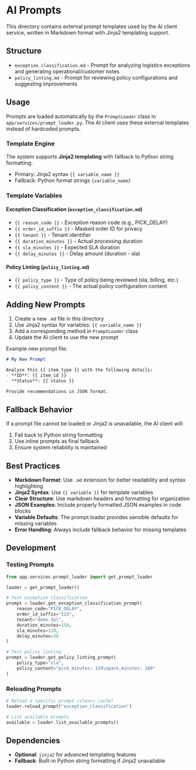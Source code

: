 # AI Prompts

This directory contains external prompt templates used by the AI client service, written in Markdown format with Jinja2 templating support.

## Structure

- `exception_classification.md` - Prompt for analyzing logistics exceptions and generating operational/customer notes
- `policy_linting.md` - Prompt for reviewing policy configurations and suggesting improvements

## Usage

Prompts are loaded automatically by the `PromptLoader` class in `app/services/prompt_loader.py`. The AI client uses these external templates instead of hardcoded prompts.

### Template Engine

The system supports **Jinja2 templating** with fallback to Python string formatting:
- Primary: Jinja2 syntax `{{ variable_name }}`
- Fallback: Python format strings `{variable_name}`

### Template Variables

#### Exception Classification (`exception_classification.md`)
- `{{ reason_code }}` - Exception reason code (e.g., PICK_DELAY)
- `{{ order_id_suffix }}` - Masked order ID for privacy
- `{{ tenant }}` - Tenant identifier
- `{{ duration_minutes }}` - Actual processing duration
- `{{ sla_minutes }}` - Expected SLA duration
- `{{ delay_minutes }}` - Delay amount (duration - sla)

#### Policy Linting (`policy_linting.md`)
- `{{ policy_type }}` - Type of policy being reviewed (sla, billing, etc.)
- `{{ policy_content }}` - The actual policy configuration content

## Adding New Prompts

1. Create a new `.md` file in this directory
2. Use Jinja2 syntax for variables: `{{ variable_name }}`
3. Add a corresponding method in `PromptLoader` class
4. Update the AI client to use the new prompt

Example new prompt file:
```markdown
# My New Prompt

Analyze this {{ item_type }} with the following details:
- **ID**: {{ item_id }}
- **Status**: {{ status }}

Provide recommendations in JSON format.
```

## Fallback Behavior

If a prompt file cannot be loaded or Jinja2 is unavailable, the AI client will:
1. Fall back to Python string formatting
2. Use inline prompts as final fallback
3. Ensure system reliability is maintained

## Best Practices

- **Markdown Format**: Use `.md` extension for better readability and syntax highlighting
- **Jinja2 Syntax**: Use `{{ variable }}` for template variables
- **Clear Structure**: Use markdown headers and formatting for organization
- **JSON Examples**: Include properly formatted JSON examples in code blocks
- **Variable Defaults**: The prompt loader provides sensible defaults for missing variables
- **Error Handling**: Always include fallback behavior for missing templates

## Development

### Testing Prompts
```python
from app.services.prompt_loader import get_prompt_loader

loader = get_prompt_loader()

# Test exception classification
prompt = loader.get_exception_classification_prompt(
    reason_code="PICK_DELAY",
    order_id_suffix="123",
    tenant="demo-3pl",
    duration_minutes=150,
    sla_minutes=120,
    delay_minutes=30
)

# Test policy linting
prompt = loader.get_policy_linting_prompt(
    policy_type="sla",
    policy_content="pick_minutes: 120\npack_minutes: 180"
)
```

### Reloading Prompts
```python
# Reload a specific prompt (clears cache)
loader.reload_prompt("exception_classification")

# List available prompts
available = loader.list_available_prompts()
```

## Dependencies

- **Optional**: `jinja2` for advanced templating features
- **Fallback**: Built-in Python string formatting if Jinja2 unavailable
